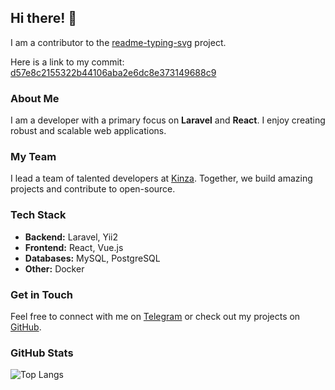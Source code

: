 ## Hi there! 👋

I am a contributor to the [readme-typing-svg](https://github.com/DenverCoder1/readme-typing-svg) project.

Here is a link to my commit: [d57e8c2155322b44106aba2e6dc8e373149688c9](https://github.com/DenverCoder1/readme-typing-svg/commit/d57e8c2155322b44106aba2e6dc8e373149688c9)

### About Me

I am a developer with a primary focus on **Laravel** and **React**. I enjoy creating robust and scalable web applications.

### My Team

I lead a team of talented developers at [Kinza](https://github.com/kinza-dv). Together, we build amazing projects and contribute to open-source.

### Tech Stack

- **Backend:** Laravel, Yii2
- **Frontend:** React, Vue.js
- **Databases:** MySQL, PostgreSQL
- **Other:** Docker

### Get in Touch

Feel free to connect with me on [Telegram](https://t.me/pigolitsyn_m) or check out my projects on [GitHub](https://github.com/mpa12).

### GitHub Stats

![Top Langs](https://github-readme-stats.vercel.app/api/top-langs/?username=mpa12&layout=compact&theme=radical)

